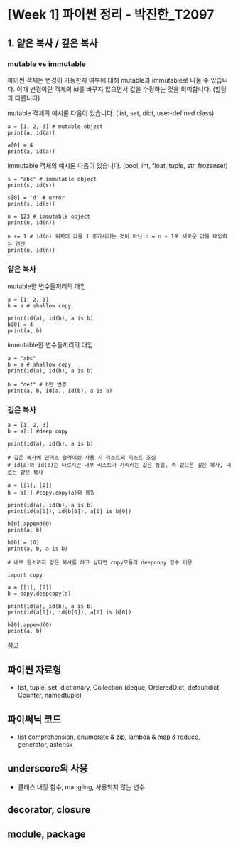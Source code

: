 # [Week 1] 파이썬 정리 - 박진한_T2097



## 1. 얕은 복사 / 깊은 복사

### mutable vs immutable

파이썬 객체는 변경이 가능한지 여부에 대해 mutable과 immutable로 나눌 수 있습니다. 이때 변경이란 객체의 id를 바꾸지 않으면서 값을 수정하는 것을 의미합니다. (할당과 다릅니다)

mutable 객체의 예시론 다음이 있습니다. (list, set, dict, user-defined class)

```
a = [1, 2, 3] # mutable object
print(a, id(a))

a[0] = 4
print(a, id(a))
```

immutable 객체의 예시론 다음이 있습니다. (bool, int, float, tuple, str, frozenset)

```
s = "abc" # immutable object
print(s, id(s))

s[0] = 'd' # error
print(s, id(s))
```

```
n = 123 # immutable object
print(n, id(n))

n += 1 # id(n) 위치의 값을 1 증가시키는 것이 아닌 n = n + 1로 새로운 값을 대입하는 연산
print(n, id(n))
```

### 얕은 복사

mutable한 변수들끼리의 대입

```
a = [1, 2, 3]
b = a # shallow copy

print(id(a), id(b), a is b)
b[0] = 4
print(a, b)
```

immutable한 변수들끼리의 대입

```
a = "abc"
b = a # shallow copy
print(id(a), id(b), a is b)

b = "def" # b만 변경
print(a, b, id(a), id(b), a is b)
```

### 깊은 복사

```
a = [1, 2, 3]
b = a[:] #deep copy

print(id(a), id(b), a is b)
```

```
# 깊은 복사에 인덱스 슬라이싱 사용 시 리스트의 리스트 조심
# id(a)와 id(b)는 다르지만 내부 리스트가 가리키는 값은 동일, 즉 겉으론 깊은 복사, 내로는 얕은 복사

a = [[1], [2]]
b = a[:] #copy.copy(a)와 동일

print(id(a), id(b), a is b)
print(id(a[0]), id(b[0]), a[0] is b[0])

b[0].append(0)
print(a, b)

b[0] = [0]
print(a, b, a is b)
```

```
# 내부 원소까지 깊은 복사를 하고 싶다면 copy모듈의 deepcopy 함수 이용

import copy

a = [[1], [2]]
b = copy.deepcopy(a)

print(id(a), id(b), a is b)
print(id(a[0]), id(b[0]), a[0] is b[0])

b[0].append(0)
print(a, b)
```

[참고](https://wikidocs.net/16038)

## 파이썬 자료형

- list, tuple, set, dictionary, Collection (deque, OrderedDict, defaultdict, Counter, namedtuple)

## 파이써닉 코드

- list comprehension, enumerate & zip, lambda & map & reduce, generator, asterisk

## underscore의 사용

- 클래스 내장 함수, mangling, 사용되지 않는 변수

## decorator, closure

## module, package
